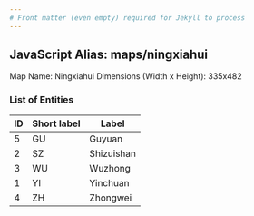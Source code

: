 ```yaml
---
# Front matter (even empty) required for Jekyll to process
---
```


## JavaScript Alias: maps/ningxiahui

Map Name: Ningxiahui
Dimensions (Width x Height): 335x482





### List of Entities

ID | Short label | Label
---|---|---|
5|GU|Guyuan
2|SZ|Shizuishan
3|WU|Wuzhong
1|YI|Yinchuan
4|ZH|Zhongwei

